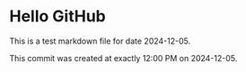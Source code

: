 # Hello GitHub
This is a test markdown file for date 2024-12-05.

This commit was created at exactly 12:00 PM on 2024-12-05.
